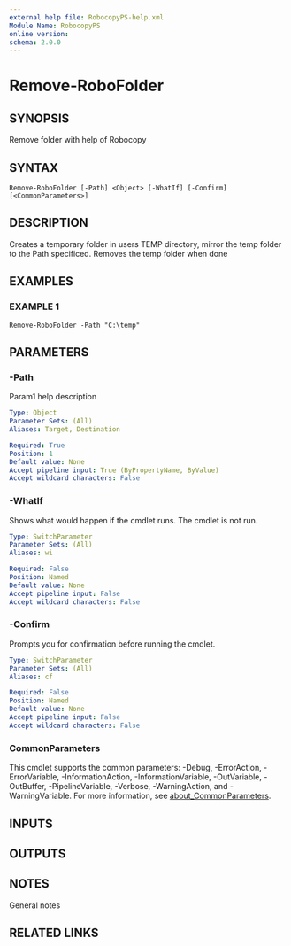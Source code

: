 ```yaml
---
external help file: RobocopyPS-help.xml
Module Name: RobocopyPS
online version:
schema: 2.0.0
---
```


# Remove-RoboFolder

## SYNOPSIS
Remove folder with help of Robocopy

## SYNTAX

```
Remove-RoboFolder [-Path] <Object> [-WhatIf] [-Confirm] [<CommonParameters>]
```

## DESCRIPTION
Creates a temporary folder in users TEMP directory, mirror the temp folder to the Path specificed.
Removes the temp folder when done

## EXAMPLES

### EXAMPLE 1
```
Remove-RoboFolder -Path "C:\temp"
```

## PARAMETERS

### -Path
Param1 help description

```yaml
Type: Object
Parameter Sets: (All)
Aliases: Target, Destination

Required: True
Position: 1
Default value: None
Accept pipeline input: True (ByPropertyName, ByValue)
Accept wildcard characters: False
```

### -WhatIf
Shows what would happen if the cmdlet runs.
The cmdlet is not run.

```yaml
Type: SwitchParameter
Parameter Sets: (All)
Aliases: wi

Required: False
Position: Named
Default value: None
Accept pipeline input: False
Accept wildcard characters: False
```

### -Confirm
Prompts you for confirmation before running the cmdlet.

```yaml
Type: SwitchParameter
Parameter Sets: (All)
Aliases: cf

Required: False
Position: Named
Default value: None
Accept pipeline input: False
Accept wildcard characters: False
```

### CommonParameters
This cmdlet supports the common parameters: -Debug, -ErrorAction, -ErrorVariable, -InformationAction, -InformationVariable, -OutVariable, -OutBuffer, -PipelineVariable, -Verbose, -WarningAction, and -WarningVariable. For more information, see [about_CommonParameters](http://go.microsoft.com/fwlink/?LinkID=113216).

## INPUTS

## OUTPUTS

## NOTES
General notes

## RELATED LINKS
